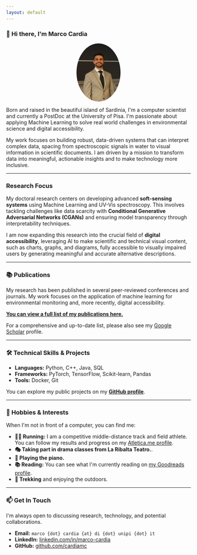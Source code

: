 ```yaml
---
layout: default
---
```


### 👋 Hi there, I'm Marco Cardia

<!-- ![Marco Cardia profile photo]({{ site.baseurl }}/assets/images/profile.jpg) -->

<!-- Profile Photo Section -->
<img src="/assets/images/profile.jpg" alt="Marco Cardia profile photo" style="display: block; margin-left: auto; margin-right: auto; width: 120px; border-radius: 50%;" />

Born and raised in the beautiful island of Sardinia, I'm a computer scientist and currently a PostDoc at the University of Pisa. I'm passionate about applying Machine Learning to solve real world challenges in environmental science and digital accessibility.

My work focuses on building robust, data-driven systems that can interpret complex data, spacing from spectroscopic signals in water to visual information in scientific documents. I am driven by a mission to transform data into meaningful, actionable insights and to make technology more inclusive.

---

### Research Focus

My doctoral research centers on developing advanced **soft-sensing systems** using Machine Learning and UV-Vis spectroscopy. This involves tackling challenges like data scarcity with **Conditional Generative Adversarial Networks (CGANs)** and ensuring model transparency through interpretability techniques.

I am now expanding this research into the crucial field of **digital accessibility**, leveraging AI to make scientific and technical visual content, such as charts, graphs, and diagrams, fully accessible to visually impaired users by generating meaningful and accurate alternative descriptions.

---

### 📚 Publications

My research has been published in several peer-reviewed conferences and journals. My work focuses on the application of machine learning for environmental monitoring and, more recently, digital accessibility.

**[You can view a full list of my publications here.](./publications.html)**

For a comprehensive and up-to-date list, please also see my [Google Scholar](https://scholar.google.com/citations?user=your_id_here) profile.

---

### 🛠️ Technical Skills & Projects

*   **Languages:** Python, C++, Java, SQL
*   **Frameworks:** PyTorch, TensorFlow, Scikit-learn, Pandas
*   **Tools:** Docker, Git

You can explore my public projects on my **[GitHub profile](https://github.com/cardiamc)**.

---

### 🏃 Hobbies & Interests

When I'm not in front of a computer, you can find me:

*   **🏃‍♂️ Running:** I am a competitive middle-distance track and field athlete. You can follow my results and progress on my [Atletica.me profile](https://atletica.me/atleta/Marco-Cardia/56164).
*   **🎭 Taking part in drama classes from La Ribalta Teatro.**.
*   **🎹 Playing the piano.**
*   **📚 Reading:** You can see what I'm currently reading on [my Goodreads profile](https://www.goodreads.com/user/show/180396890-marco-cardia).
*   **🌲 Trekking** and enjoying the outdoors.

---

### 📫 Get In Touch

I'm always open to discussing research, technology, and potential collaborations.

*   **Email:** `marco {dot} cardia {at} di {dot} unipi {dot} it`
*   **LinkedIn:** [linkedin.com/in/marco-cardia](https://www.linkedin.com/in/marco-cardia/)
*   **GitHub:** [github.com/cardiamc](https://github.com/cardiamc)